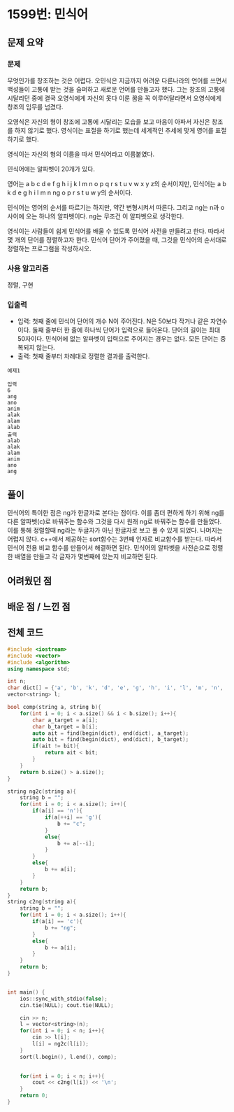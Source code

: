 # 1599번: 민식어

## 문제 요약
### 문제
무엇인가를 창조하는 것은 어렵다. 오민식은 지금까지 어려운 다른나라의 언어를 쓰면서 백성들이 고통에 받는 것을 슬퍼하고 새로운 언어를 만들고자 했다. 그는 창조의 고통에 시달리던 중에 결국 오영식에게 자신의 못다 이룬 꿈을 꼭 이루어달라면서 오영식에게 창조의 임무를 넘겼다.

오영식은 자신의 형이 창조에 고통에 시달리는 모습을 보고 마음이 아파서 자신은 창조를 하지 않기로 했다. 영식이는 표절을 하기로 했는데 세계적인 추세에 맞게 영어를 표절하기로 했다.

영식이는 자신의 형의 이름을 따서 민식어라고 이름붙였다.

민식어에는 알파벳이 20개가 있다.

영어는 a b c d e f g h i j k l m n o p q r s t u v w x y z의 순서이지만, 민식어는 a b k d e g h i l m n ng o p r s t u w y의 순서이다.

민식어는 영어의 순서를 따르기는 하지만, 약간 변형시켜서 따른다. 그리고 ng는 n과 o사이에 오는 하나의 알파벳이다. ng는 무조건 이 알파벳으로 생각한다.

영식이는 사람들이 쉽게 민식어를 배울 수 있도록 민식어 사전을 만들려고 한다. 따라서 몇 개의 단어를 정렬하고자 한다. 민식어 단어가 주어졌을 때, 그것을 민식어의 순서대로 정렬하는 프로그램을 작성하시오.

### 사용 알고리즘
정렬, 구현

### 입출력
- 입력: 첫째 줄에 민식어 단어의 개수 N이 주어진다. N은 50보다 작거나 같은 자연수이다. 둘째 줄부터 한 줄에 하나씩 단어가 입력으로 들어온다. 단어의 길이는 최대 50자이다. 민식어에 없는 알파벳이 입력으로 주어지는 경우는 없다. 모든 단어는 중복되지 않는다.
- 출력: 첫째 줄부터 차례대로 정렬한 결과를 출력한다.
```
예제1

입력
6
ang
ano
anim
alak
alam
alab
출력
alab
alak
alam
anim
ano
ang
```
## 풀이
민식어의 특이한 점은 ng가 한글자로 본다는 점이다. 이를 좀더 편하게 하기 위해 ng를 다른 알파벳(c)로 바꿔주는 함수와 그것을 다시 원래 ng로 바꿔주는 함수를 만들었다. 이를 통해 정렬할때 ng라는 두글자가 아닌 한글자로 보고 풀 수 있게 되었다. 나머지는 어렵지 않다. c++에서 제공하는 sort함수는 3번째 인자로 비교함수를 받는다. 따라서 민식어 전용 비교 함수를 만들어서 해결하면 된다. 민식어의 알파벳을 사전순으로 정렬한 배열을 만들고 각 글자가 몇번째에 있는지 비교하면 된다.

## 어려웠던 점


## 배운 점 / 느낀 점


## 전체 코드
```cpp
#include <iostream>
#include <vector>
#include <algorithm>
using namespace std;

int n;
char dict[] = {'a', 'b', 'k', 'd', 'e', 'g', 'h', 'i', 'l', 'm', 'n', 'c', 'o', 'p', 'r', 's', 't', 'u', 'w', 'y'};
vector<string> l;

bool comp(string a, string b){
    for(int i = 0; i < a.size() && i < b.size(); i++){
        char a_target = a[i];
        char b_target = b[i];
        auto ait = find(begin(dict), end(dict), a_target);
        auto bit = find(begin(dict), end(dict), b_target);
        if(ait != bit){
            return ait < bit;
        }
    }
    return b.size() > a.size();
}

string ng2c(string a){
    string b = "";
    for(int i = 0; i < a.size(); i++){
        if(a[i] == 'n'){
            if(a[++i] == 'g'){
                b += "c";
            }
            else{
                b += a[--i];
            }
        }
        else{
            b += a[i];
        }
    }
    return b;
}
string c2ng(string a){
    string b = "";
    for(int i = 0; i < a.size(); i++){
        if(a[i] == 'c'){
            b += "ng";
        }
        else{
            b += a[i];
        }
    }
    return b;
}


int main() {
    ios::sync_with_stdio(false);
    cin.tie(NULL); cout.tie(NULL);

    cin >> n;
    l = vector<string>(n);
    for(int i = 0; i < n; i++){
        cin >> l[i];
        l[i] = ng2c(l[i]);
    }
    sort(l.begin(), l.end(), comp);
    

    for(int i = 0; i < n; i++){
        cout << c2ng(l[i]) << '\n';
    }
    return 0;
}
```
